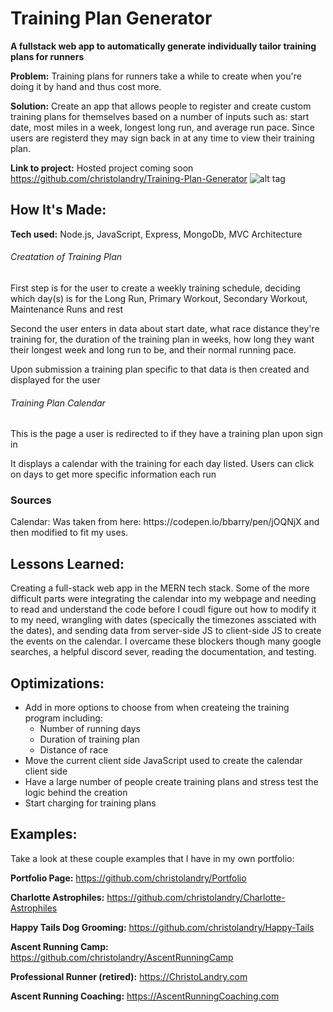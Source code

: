 # Training Plan Generator
**A fullstack web app to automatically generate individually tailor training plans for runners**

**Problem:** 
Training plans for runners take a while to create when you're doing it by hand and thus cost more.

**Solution:**
Create an app that allows people to register and create custom training plans for themselves based on a number of inputs such as: start date, most miles in a week, longest long run, and average run pace.  Since users are registerd they may sign back in at any time to view their training plan.

**Link to project:** Hosted project coming soon
https://github.com/christolandry/Training-Plan-Generator
![alt tag](trainingPlanGenerator.gif)

## How It's Made:

**Tech used:** Node.js, JavaScript, Express, MongoDb, MVC Architecture

<h6>Creatation of Training Plan</h6>
<p>First step is for the user to create a weekly training schedule, deciding which day(s) is for the Long Run, Primary Workout, Secondary Workout, Maintenance Runs and rest</p>
<p>Second the user enters in data about start date, what race distance they're training for, the duration of the training plan in weeks, how long they want their longest week and long run to be, and their normal running pace.</p>
<p>Upon submission a training plan specific to that data is then created and displayed for the user</p>
<h6>Training Plan Calendar</h6>
<p>This is the page a user is redirected to if they have a training plan upon sign in</p>
<p>It displays a calendar with the training for each day listed.  Users can click on days to get more specific information each run</p>

### Sources
<p>Calendar: Was taken from here: https://codepen.io/bbarry/pen/jOQNjX and then modified to fit my uses. </p>

## Lessons Learned:

Creating a full-stack web app in the MERN tech stack.  Some of the more difficult parts were integrating the calendar into my webpage and needing to read and understand the code before I coudl figure out how to modify it to my need, wrangling with dates (specically the timezones assciated with the dates), and sending data from server-side JS to client-side JS to create the events on the calendar. I overcame these blockers though many google searches, a helpful discord sever, reading the documentation, and testing.

## Optimizations:
<ul>
  <li>Add in more options to choose from when createing the training program including:
    <ul>
        <li>Number of running days</li>
        <li>Duration of training plan</li>
        <li>Distance of race</li>
    </ul>
  </li>
  <li>Move the current client side JavaScript used to create the calendar client side</li>
  <li>Have a large number of people create training plans and stress test the logic behind the creation</li>
  <li>Start charging for training plans</li>
</ul>

## Examples:
Take a look at these couple examples that I have in my own portfolio:

**Portfolio Page:** https://github.com/christolandry/Portfolio

**Charlotte Astrophiles:** https://github.com/christolandry/Charlotte-Astrophiles

**Happy Tails Dog Grooming:** https://github.com/christolandry/Happy-Tails

**Ascent Running Camp:** https://github.com/christolandry/AscentRunningCamp

**Professional Runner (retired):** https://ChristoLandry.com

**Ascent Running Coaching:** https://AscentRunningCoaching.com
